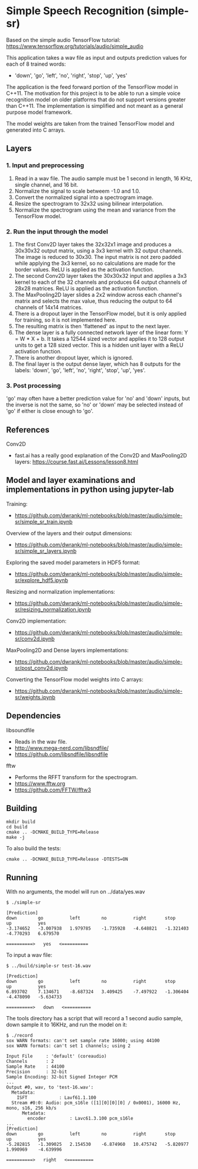 # Simple Speech Recognition (simple-sr)
Based on the simple audio TensorFlow tutorial: https://www.tensorflow.org/tutorials/audio/simple_audio

This application takes a wav file as input and outputs prediction values for each of 8 trained words:
- 'down', 'go', 'left', 'no', 'right', 'stop', 'up', 'yes'

The application is the feed forward portion of the TensorFlow model in C++11.
The motivation for this project is to be able to run a simple voice recognition model on older platforms that
do not support versions greater than C++11.  The implementation is simplified and not meant as a general purpose model framework.

The model weights are taken from the trained TensorFlow model and generated into C arrays.

## Layers
### 1. Input and preprocessing
1. Read in a wav file.  The audio sample must be 1 second in length, 16 KHz, single channel, and 16 bit.
2. Normalize the signal to scale betweem -1.0 and 1.0.
3. Convert the normalized signal into a spectrogram image.
4. Resize the spectrogram to 32x32 using bilinear interpolation.
5. Normalize the spectrogram using the mean and variance from the TensorFlow model.

### 2. Run the input through the model
1. The first Conv2D layer takes the 32x32x1 image and produces a 30x30x32 output matrix, using a 3x3 kernel with 32 output channels.
   The image is reduced to 30x30.  The input matrix is not zero padded while applying the 3x3 kernel, so no calculations are made for the border values.
   ReLU is applied as the activation function.
2. The second Conv2D layer takes the 30x30x32 input and applies a 3x3 kernel to each of the 32 channels and produces 64 output channels of 28x28 matrices.
   ReLU is applied as the activation function.
3. The MaxPooling2D layer slides a 2x2 window across each channel's matrix and selects the max value, thus reducing the output to 64 channels of 14x14 matrices.
4. There is a dropout layer in the TensorFlow model, but it is only applied for training, so it is not implemented here.
5. The resulting matrix is then 'flattened' as input to the next layer.
6. The dense layer is a fully connected network layer of the linear form: Y = W * X + b.
   It takes a 12544 sized vector and applies it to 128 output units to get a 128 sized vector.
   This is a hidden unit layer with a ReLU activation function.
8. There is another dropout layer, which is ignored.
9. The final layer is the output dense layer, which has 8 outputs for the labels: 'down', 'go', 'left', 'no', 'right', 'stop', 'up', 'yes'.

### 3. Post processing
'go' may often have a better prediction value for 'no' and 'down' inputs, but the inverse is not the same, so 'no' or 'down' may be selected instead of 'go'
if either is close enough to 'go'.

## References
Conv2D
- fast.ai has a really good explanation of the Conv2D and MaxPooling2D layers: https://course.fast.ai/Lessons/lesson8.html

## Model and layer examinations and implementations in python using jupyter-lab
Training:
- https://github.com/dwrank/ml-notebooks/blob/master/audio/simple-sr/simple_sr_train.ipynb

Overview of the layers and their output dimensions:
- https://github.com/dwrank/ml-notebooks/blob/master/audio/simple-sr/simple_sr_layers.ipynb

Exploring the saved model parameters in HDF5 format:
- https://github.com/dwrank/ml-notebooks/blob/master/audio/simple-sr/explore_hdf5.ipynb

Resizing and normalization implementations:
- https://github.com/dwrank/ml-notebooks/blob/master/audio/simple-sr/resizing_normalization.ipynb

Conv2D implementation:
- https://github.com/dwrank/ml-notebooks/blob/master/audio/simple-sr/conv2d.ipynb

MaxPooling2D and Dense layers implementations:
- https://github.com/dwrank/ml-notebooks/blob/master/audio/simple-sr/post_conv2d.ipynb

Converting the TensorFlow model weights into C arrays:
- https://github.com/dwrank/ml-notebooks/blob/master/audio/simple-sr/weights.ipynb

## Dependencies
libsoundfile
- Reads in the wav file.
- http://www.mega-nerd.com/libsndfile/
- https://github.com/libsndfile/libsndfile

fftw
- Performs the RFFT transform for the spectrogram.
- https://www.fftw.org
- https://github.com/FFTW/fftw3

## Building
```
mkdir build
cd build
cmake .. -DCMAKE_BUILD_TYPE=Release
make -j
```

To also build the tests:
```
cmake .. -DCMAKE_BUILD_TYPE=Release -DTESTS=ON
```

## Running
With no arguments, the model will run on ../data/yes.wav

```
$ ./simple-sr

[Prediction]
down        go          left        no          right       stop        up          yes
-3.174652   -3.007938   1.979785    -1.735928   -4.648821   -1.321403   -4.770293   6.679570

==========>   yes   <==========
```

To input a wav file:
```
$ ../build/simple-sr test-16.wav

[Prediction]
down        go          left        no          right       stop        up          yes
6.893702    7.134671    -8.687324   3.409425    -7.497922   -1.306404   -4.478090   -5.634733

==========>   down   <==========
```

The tools directory has a script that will record a 1 second audio sample, down sample it to 16KHz, and run the model on it:
```
$ ./record
sox WARN formats: can't set sample rate 16000; using 44100
sox WARN formats: can't set 1 channels; using 2

Input File     : 'default' (coreaudio)
Channels       : 2
Sample Rate    : 44100
Precision      : 32-bit
Sample Encoding: 32-bit Signed Integer PCM
...
Output #0, wav, to 'test-16.wav':
  Metadata:
    ISFT            : Lavf61.1.100
  Stream #0:0: Audio: pcm_s16le ([1][0][0][0] / 0x0001), 16000 Hz, mono, s16, 256 kb/s
      Metadata:
        encoder         : Lavc61.3.100 pcm_s16le
...
[Prediction]
down        go          left        no          right       stop        up          yes
-5.282815   -1.309025   2.154530    -6.874960   10.475742   -5.820977   1.990969    -4.639996

==========>   right   <==========
```
